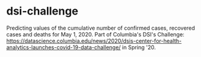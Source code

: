 # dsi-challenge
Predicting values of the cumulative number of confirmed cases, recovered cases and deaths for May 1, 2020. Part of Columbia's DSI's Challenge: https://datascience.columbia.edu/news/2020/dsis-center-for-health-analytics-launches-covid-19-data-challenge/ in Spring '20.
